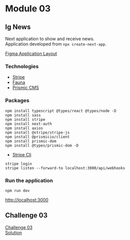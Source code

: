 # Module 03
## Ig News

Next application to show and receive news.\
Application developed from ```npx create-next-app```.

[Figma Application Layout](https://www.figma.com/file/gl0fHkQgvaUfXNjuwGtDDs/ig.news "Figma Application Layout")

### Technologies

- [Stripe](https://stripe.com/)
- [Fauna](https://fauna.com/)
- [Prismic CMS](https://prismic.io/)

### Packages

```npm
npm install typescript @types/react @types/node -D
npm install sass
npm install stripe
npm install next-auth
npm install axios
npm install @stripe/stripe-js
npm install @prismicio/client
npm install prismic-dom
npm install @types/prismic-dom -D
```

- [Stripe Cli](https://github.com/stripe/stripe-cli)

```stripe
stripe login
stripe listen --forward-to localhost:3000/api/webhooks
```
### Run the application
```npm
npm run dev
```

[http://localhost:3000](http://localhost:3000 "localhost")

## Challenge 03

[Challenge 03](https://www.notion.so/Desafio-02-Componentizando-a-aplica-o-b9f0f025c95b437699d0c3115f55b0f1 "Challenge 03")\
[Solution](https://github.com/EDusik/ignite-react-challenge-02 "Solution")
